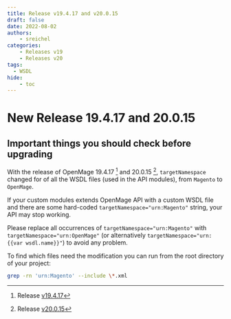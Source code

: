 ```yaml
---
title: Release v19.4.17 and v20.0.15
draft: false
date: 2022-08-02
authors:
    - sreichel
categories:
    - Releases v19
    - Releases v20
tags:
  - WSDL
hide:
    - toc
---
```


# New Release 19.4.17 and 20.0.15

## Important things you should check before upgrading

With the release of OpenMage 19.4.17 [^1] and 20.0.15 [^2], `targetNamespace` changed for of all the WSDL files (used in the API modules), from `Magento` to `OpenMage`.

<!-- more -->

If your custom modules extends OpenMage API with a custom WSDL file and there are some hard-coded `targetNamespace="urn:Magento"` string, your API may stop working.

Please replace all occurrences of `targetNamespace="urn:Magento"` with `targetNamespace="urn:OpenMage"` (or alternatively `targetNamespace="urn:{{var wsdl.name}}"`) to avoid any problem.

To find which files need the modification you can run from the root directory of your project:

``` bash
grep -rn 'urn:Magento' --include \*.xml
```

[^1]: Release [v19.4.17](https://github.com/OpenMage/magento-lts/releases/tag/v19.4.17)
[^2]: Release [v20.0.15](https://github.com/OpenMage/magento-lts/releases/tag/v20.0.15)
